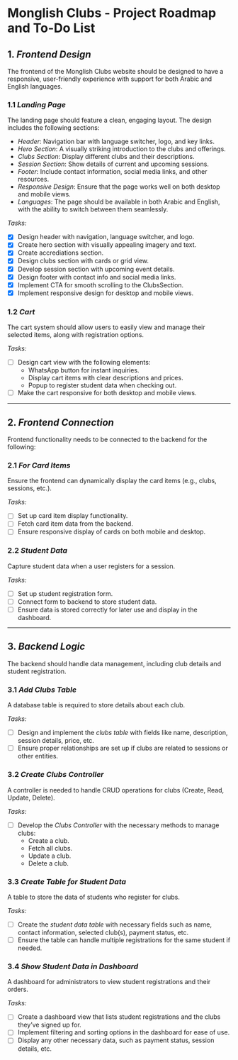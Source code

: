 # Monglish Clubs - Project Roadmap and To-Do List

## 1. *Frontend Design*
The frontend of the Monglish Clubs website should be designed to have a responsive, user-friendly experience with support for both Arabic and English languages.

### 1.1 *Landing Page*
The landing page should feature a clean, engaging layout. The design includes the following sections:
- *Header*: Navigation bar with language switcher, logo, and key links.
- *Hero Section*: A visually striking introduction to the clubs and offerings.
- *Clubs Section*: Display different clubs and their descriptions.
- *Session Section*: Show details of current and upcoming sessions.
- *Footer*: Include contact information, social media links, and other resources.
- *Responsive Design*: Ensure that the page works well on both desktop and mobile views.
- *Languages*: The page should be available in both Arabic and English, with the ability to switch between them seamlessly.

*Tasks:*
- [x] Design header with navigation, language switcher, and logo.
- [x] Create hero section with visually appealing imagery and text.
- [x] Create accrediations section.
- [x] Design clubs section with cards or grid view.
- [x] Develop session section with upcoming event details.
- [x] Design footer with contact info and social media links.
- [x] Implement CTA for smooth scrolling to the ClubsSection.
- [x] Implement responsive design for desktop and mobile views.

### 1.2 *Cart*
The cart system should allow users to easily view and manage their selected items, along with registration options.

*Tasks:*
- [ ] Design cart view with the following elements:
  - WhatsApp button for instant inquiries.
  - Display cart items with clear descriptions and prices.
  - Popup to register student data when checking out.
- [ ] Make the cart responsive for both desktop and mobile views.

---

## 2. *Frontend Connection*
Frontend functionality needs to be connected to the backend for the following:

### 2.1 *For Card Items*
Ensure the frontend can dynamically display the card items (e.g., clubs, sessions, etc.).

*Tasks:*
- [ ] Set up card item display functionality.
- [ ] Fetch card item data from the backend.
- [ ] Ensure responsive display of cards on both mobile and desktop.

### 2.2 *Student Data*
Capture student data when a user registers for a session.

*Tasks:*
- [ ] Set up student registration form.
- [ ] Connect form to backend to store student data.
- [ ] Ensure data is stored correctly for later use and display in the dashboard.

---

## 3. *Backend Logic*
The backend should handle data management, including club details and student registration.

### 3.1 *Add Clubs Table*
A database table is required to store details about each club.

*Tasks:*
- [ ] Design and implement the *clubs table* with fields like name, description, session details, price, etc.
- [ ] Ensure proper relationships are set up if clubs are related to sessions or other entities.

### 3.2 *Create Clubs Controller*
A controller is needed to handle CRUD operations for clubs (Create, Read, Update, Delete).

*Tasks:*
- [ ] Develop the *Clubs Controller* with the necessary methods to manage clubs:
  - Create a club.
  - Fetch all clubs.
  - Update a club.
  - Delete a club.

### 3.3 *Create Table for Student Data*
A table to store the data of students who register for clubs.

*Tasks:*
- [ ] Create the *student data table* with necessary fields such as name, contact information, selected club(s), payment status, etc.
- [ ] Ensure the table can handle multiple registrations for the same student if needed.

### 3.4 *Show Student Data in Dashboard*
A dashboard for administrators to view student registrations and their orders.

*Tasks:*
- [ ] Create a dashboard view that lists student registrations and the clubs they’ve signed up for.
- [ ] Implement filtering and sorting options in the dashboard for ease of use.
- [ ] Display any other necessary data, such as payment status, session details, etc.